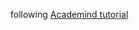 following [Academind tutorial](https://www.youtube.com/playlist?list=PL55RiY5tL51q4D-B63KBnygU6opNPFk_q)
